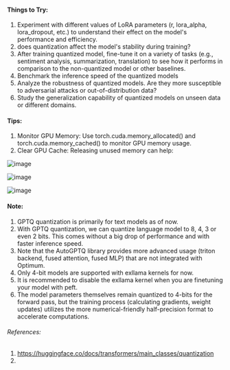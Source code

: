 #### Things to Try:

1. Experiment with different values of LoRA parameters (r, lora_alpha, lora_dropout, etc.) to understand their effect on the model's performance and efficiency.
2. does quantization affect the model's stability during training?
3. After training quantized model, fine-tune it on a variety of tasks (e.g., sentiment analysis, summarization, translation) to see how it performs in comparison to the non-quantized model or other baselines.
4. Benchmark the inference speed of the quantized models
5. Analyze the robustness of quantized models. Are they more susceptible to adversarial attacks or out-of-distribution data?
6. Study the generalization capability of quantized models on unseen data or different domains.

#### Tips:

1. Monitor GPU Memory: Use torch.cuda.memory_allocated() and torch.cuda.memory_cached() to monitor GPU memory usage.
2. Clear GPU Cache: Releasing unused memory can help:

![image](https://github.com/DrishtiShrrrma/llama-2-7b-chat-gptq-english-quotes/assets/129742046/91860b8e-c3f6-406a-a7f3-92ac908ea2fb)

![image](https://github.com/DrishtiShrrrma/llama-2-7b-chat-gptq-english-quotes/assets/129742046/379e25ef-71c7-4066-951e-907d8fa5526b)

![image](https://github.com/DrishtiShrrrma/llama-2-7b-chat-gptq-english-quotes/assets/129742046/7d26c68a-e69d-44ff-970f-b676b47076f5)

#### Note: 
1. GPTQ quantization is primarily for text models as of now.
2. With GPTQ quantization, we can quantize language model to 8, 4, 3 or even 2 bits. This comes without a big drop of performance and with faster inference speed.
3. Note that the AutoGPTQ library provides more advanced usage (triton backend, fused attention, fused MLP) that are not integrated with Optimum.
4. Only 4-bit models are supported with exllama kernels for now.
5. It is recommended to disable the exllama kernel when you are finetuning your model with peft.
6. The model parameters themselves remain quantized to 4-bits for the forward pass, but the training process (calculating gradients, weight updates) utilizes the more numerical-friendly half-precision format to accelerate computations.


###### References: 

1. https://huggingface.co/docs/transformers/main_classes/quantization
2. 

